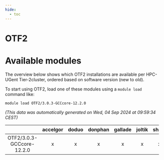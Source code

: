 ```yaml
---
hide:
  - toc
---
```


OTF2
====

# Available modules


The overview below shows which OTF2 installations are available per HPC-UGent Tier-2cluster, ordered based on software version (new to old).

To start using OTF2, load one of these modules using a `module load` command like:

```shell
module load OTF2/3.0.3-GCCcore-12.2.0
```

*(This data was automatically generated on Wed, 04 Sep 2024 at 09:59:34 CEST)*  

| |accelgor|doduo|donphan|gallade|joltik|shinx|skitty|
| :---: | :---: | :---: | :---: | :---: | :---: | :---: | :---: |
|OTF2/3.0.3-GCCcore-12.2.0|x|x|x|x|x|x|x|
